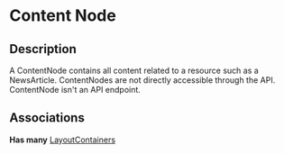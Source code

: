 Content Node
============

Description
-----------

A ContentNode contains all content related to a resource such as a NewsArticle. ContentNodes are not directly accessible through the API. ContentNode isn't an API endpoint.

Associations
------------
**Has many** [LayoutContainers](layout_container.html)